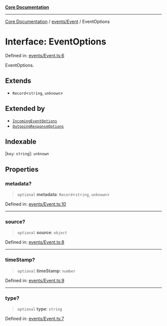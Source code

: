 [**Core Documentation**](../../../README.md)

***

[Core Documentation](../../../README.md) / [events/Event](../README.md) / EventOptions

# Interface: EventOptions

Defined in: [events/Event.ts:6](https://github.com/stonemjs/core/blob/65c9e07f9d264b07f6e4091fcc29046b5ca8ea45/src/events/Event.ts#L6)

EventOptions.

## Extends

- `Record`\<`string`, `unknown`\>

## Extended by

- [`IncomingEventOptions`](../../IncomingEvent/interfaces/IncomingEventOptions.md)
- [`OutgoingResponseOptions`](../../OutgoingResponse/interfaces/OutgoingResponseOptions.md)

## Indexable

\[`key`: `string`\]: `unknown`

## Properties

### metadata?

> `optional` **metadata**: `Record`\<`string`, `unknown`\>

Defined in: [events/Event.ts:10](https://github.com/stonemjs/core/blob/65c9e07f9d264b07f6e4091fcc29046b5ca8ea45/src/events/Event.ts#L10)

***

### source?

> `optional` **source**: `object`

Defined in: [events/Event.ts:8](https://github.com/stonemjs/core/blob/65c9e07f9d264b07f6e4091fcc29046b5ca8ea45/src/events/Event.ts#L8)

***

### timeStamp?

> `optional` **timeStamp**: `number`

Defined in: [events/Event.ts:9](https://github.com/stonemjs/core/blob/65c9e07f9d264b07f6e4091fcc29046b5ca8ea45/src/events/Event.ts#L9)

***

### type?

> `optional` **type**: `string`

Defined in: [events/Event.ts:7](https://github.com/stonemjs/core/blob/65c9e07f9d264b07f6e4091fcc29046b5ca8ea45/src/events/Event.ts#L7)
